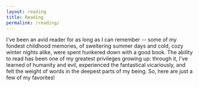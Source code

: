 ```yaml
---
layout: reading
title: Reading
permalink: /reading/
---
```


I've been an avid reader for as long as I can remember -- some of my fondest childhood memories, of sweltering summer days and cold, cozy winter nights alike, were spent hunkered down with a good book. The ability to read has been one of my greatest privileges growing up: through it, I've learned of humanity and evil, experienced the fantastical vicariously, and felt the weight of words in the deepest parts of my being. So, here are just a few of my favorites!